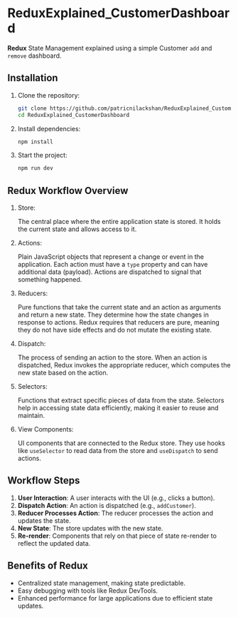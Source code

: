 # ReduxExplained_CustomerDashboard

**Redux** State Management explained using a simple Customer `add` and `remove` dashboard.

## Installation

1. Clone the repository:

   ```bash
   git clone https://github.com/patricnilackshan/ReduxExplained_CustomerDashboard.git
   cd ReduxExplained_CustomerDashboard
   ```

2. Install dependencies:

   ```bash
   npm install
   ```

3. Start the project:

   ```bash
   npm run dev
   ```

## Redux Workflow Overview

1. Store:

   The central place where the entire application state is stored. It holds the current state and allows access to it.

2. Actions:

   Plain JavaScript objects that represent a change or event in the application. Each action must have a `type` property and can have additional data (payload). Actions are dispatched to signal that something happened.

3. Reducers:

   Pure functions that take the current state and an action as arguments and return a new state. They determine how the state changes in response to actions. Redux requires that reducers are pure, meaning they do not have side effects and do not mutate the existing state.

4. Dispatch:

   The process of sending an action to the store. When an action is dispatched, Redux invokes the appropriate reducer, which computes the new state based on the action.

5. Selectors:

   Functions that extract specific pieces of data from the state. Selectors help in accessing state data efficiently, making it easier to reuse and maintain.

6. View Components:

   UI components that are connected to the Redux store. They use hooks like `useSelector` to read data from the store and `useDispatch` to send actions.

## Workflow Steps

1. **User Interaction**: A user interacts with the UI (e.g., clicks a button).
2. **Dispatch Action**: An action is dispatched (e.g., `addCustomer`).
3. **Reducer Processes Action**: The reducer processes the action and updates the state.
4. **New State**: The store updates with the new state.
5. **Re-render**: Components that rely on that piece of state re-render to reflect the updated data.

## Benefits of Redux

- Centralized state management, making state predictable.
- Easy debugging with tools like Redux DevTools.
- Enhanced performance for large applications due to efficient state updates.
